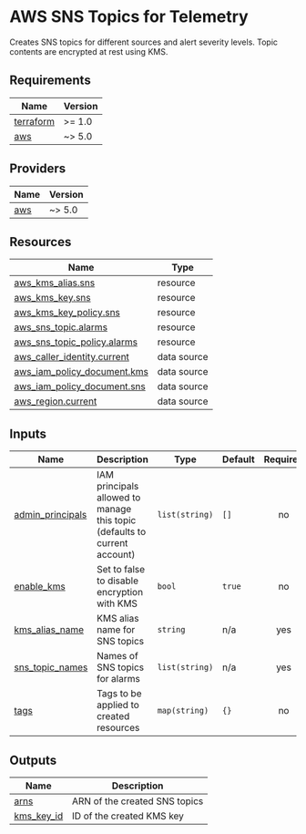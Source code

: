# AWS SNS Topics for Telemetry

Creates SNS topics for different sources and alert severity levels. Topic
contents are encrypted at rest using KMS.

<!-- BEGIN_TF_DOCS -->
## Requirements

| Name | Version |
|------|---------|
| <a name="requirement_terraform"></a> [terraform](#requirement\_terraform) | >= 1.0 |
| <a name="requirement_aws"></a> [aws](#requirement\_aws) | ~> 5.0 |

## Providers

| Name | Version |
|------|---------|
| <a name="provider_aws"></a> [aws](#provider\_aws) | ~> 5.0 |

## Resources

| Name | Type |
|------|------|
| [aws_kms_alias.sns](https://registry.terraform.io/providers/hashicorp/aws/latest/docs/resources/kms_alias) | resource |
| [aws_kms_key.sns](https://registry.terraform.io/providers/hashicorp/aws/latest/docs/resources/kms_key) | resource |
| [aws_kms_key_policy.sns](https://registry.terraform.io/providers/hashicorp/aws/latest/docs/resources/kms_key_policy) | resource |
| [aws_sns_topic.alarms](https://registry.terraform.io/providers/hashicorp/aws/latest/docs/resources/sns_topic) | resource |
| [aws_sns_topic_policy.alarms](https://registry.terraform.io/providers/hashicorp/aws/latest/docs/resources/sns_topic_policy) | resource |
| [aws_caller_identity.current](https://registry.terraform.io/providers/hashicorp/aws/latest/docs/data-sources/caller_identity) | data source |
| [aws_iam_policy_document.kms](https://registry.terraform.io/providers/hashicorp/aws/latest/docs/data-sources/iam_policy_document) | data source |
| [aws_iam_policy_document.sns](https://registry.terraform.io/providers/hashicorp/aws/latest/docs/data-sources/iam_policy_document) | data source |
| [aws_region.current](https://registry.terraform.io/providers/hashicorp/aws/latest/docs/data-sources/region) | data source |

## Inputs

| Name | Description | Type | Default | Required |
|------|-------------|------|---------|:--------:|
| <a name="input_admin_principals"></a> [admin\_principals](#input\_admin\_principals) | IAM principals allowed to manage this topic (defaults to current account) | `list(string)` | `[]` | no |
| <a name="input_enable_kms"></a> [enable\_kms](#input\_enable\_kms) | Set to false to disable encryption with KMS | `bool` | `true` | no |
| <a name="input_kms_alias_name"></a> [kms\_alias\_name](#input\_kms\_alias\_name) | KMS alias name for SNS topics | `string` | n/a | yes |
| <a name="input_sns_topic_names"></a> [sns\_topic\_names](#input\_sns\_topic\_names) | Names of SNS topics for alarms | `list(string)` | n/a | yes |
| <a name="input_tags"></a> [tags](#input\_tags) | Tags to be applied to created resources | `map(string)` | `{}` | no |

## Outputs

| Name | Description |
|------|-------------|
| <a name="output_arns"></a> [arns](#output\_arns) | ARN of the created SNS topics |
| <a name="output_kms_key_id"></a> [kms\_key\_id](#output\_kms\_key\_id) | ID of the created KMS key |
<!-- END_TF_DOCS -->
